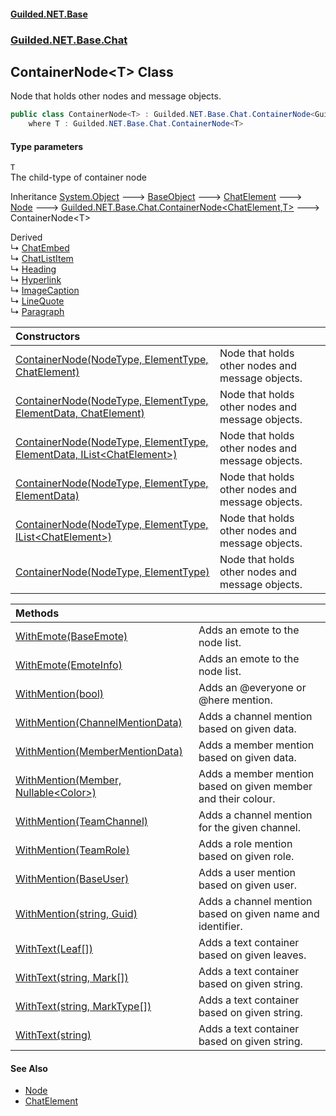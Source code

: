 #### [Guilded.NET.Base](Guilded_NET_Base.md 'Guilded.NET.Base')
### [Guilded.NET.Base.Chat](Guilded_NET_Base.md#Guilded_NET_Base_Chat 'Guilded.NET.Base.Chat')
## ContainerNode&lt;T&gt; Class
Node that holds other nodes and message objects.  
```csharp
public class ContainerNode<T> : Guilded.NET.Base.Chat.ContainerNode<Guilded.NET.Base.Chat.ChatElement, T>
    where T : Guilded.NET.Base.Chat.ContainerNode<T>
```
#### Type parameters
<a name='Guilded_NET_Base_Chat_ContainerNode_T__T'></a>
`T`  
The child-type of container node
  

Inheritance [System.Object](https://docs.microsoft.com/en-us/dotnet/api/System.Object 'System.Object') &#129106; [BaseObject](BaseObject.md 'Guilded.NET.Base.BaseObject') &#129106; [ChatElement](ChatElement.md 'Guilded.NET.Base.Chat.ChatElement') &#129106; [Node](Node.md 'Guilded.NET.Base.Chat.Node') &#129106; [Guilded.NET.Base.Chat.ContainerNode&lt;](ContainerNode_T_R_.md 'Guilded.NET.Base.Chat.ContainerNode&lt;T,R&gt;')[ChatElement](ChatElement.md 'Guilded.NET.Base.Chat.ChatElement')[,](ContainerNode_T_R_.md 'Guilded.NET.Base.Chat.ContainerNode&lt;T,R&gt;')[T](ContainerNode_T_.md#Guilded_NET_Base_Chat_ContainerNode_T__T 'Guilded.NET.Base.Chat.ContainerNode&lt;T&gt;.T')[&gt;](ContainerNode_T_R_.md 'Guilded.NET.Base.Chat.ContainerNode&lt;T,R&gt;') &#129106; ContainerNode&lt;T&gt;  

Derived  
&#8627; [ChatEmbed](ChatEmbed.md 'Guilded.NET.Base.Chat.ChatEmbed')  
&#8627; [ChatListItem](ChatListItem.md 'Guilded.NET.Base.Chat.ChatListItem')  
&#8627; [Heading](Heading.md 'Guilded.NET.Base.Chat.Heading')  
&#8627; [Hyperlink](Hyperlink.md 'Guilded.NET.Base.Chat.Hyperlink')  
&#8627; [ImageCaption](ImageCaption.md 'Guilded.NET.Base.Chat.ImageCaption')  
&#8627; [LineQuote](LineQuote.md 'Guilded.NET.Base.Chat.LineQuote')  
&#8627; [Paragraph](Paragraph.md 'Guilded.NET.Base.Chat.Paragraph')  

| Constructors | |
| :--- | :--- |
| [ContainerNode(NodeType, ElementType, ChatElement)](ContainerNode_T__ContainerNode(NodeType_ElementType_ChatElement).md 'Guilded.NET.Base.Chat.ContainerNode&lt;T&gt;.ContainerNode(Guilded.NET.Base.Chat.NodeType, Guilded.NET.Base.Chat.ElementType, Guilded.NET.Base.Chat.ChatElement)') | Node that holds other nodes and message objects.<br/> |
| [ContainerNode(NodeType, ElementType, ElementData, ChatElement)](ContainerNode_T__ContainerNode(NodeType_ElementType_ElementData_ChatElement).md 'Guilded.NET.Base.Chat.ContainerNode&lt;T&gt;.ContainerNode(Guilded.NET.Base.Chat.NodeType, Guilded.NET.Base.Chat.ElementType, Guilded.NET.Base.Chat.ElementData, Guilded.NET.Base.Chat.ChatElement)') | Node that holds other nodes and message objects.<br/> |
| [ContainerNode(NodeType, ElementType, ElementData, IList&lt;ChatElement&gt;)](ContainerNode_T__ContainerNode(NodeType_ElementType_ElementData_IList_ChatElement_).md 'Guilded.NET.Base.Chat.ContainerNode&lt;T&gt;.ContainerNode(Guilded.NET.Base.Chat.NodeType, Guilded.NET.Base.Chat.ElementType, Guilded.NET.Base.Chat.ElementData, System.Collections.Generic.IList&lt;Guilded.NET.Base.Chat.ChatElement&gt;)') | Node that holds other nodes and message objects.<br/> |
| [ContainerNode(NodeType, ElementType, ElementData)](ContainerNode_T__ContainerNode(NodeType_ElementType_ElementData).md 'Guilded.NET.Base.Chat.ContainerNode&lt;T&gt;.ContainerNode(Guilded.NET.Base.Chat.NodeType, Guilded.NET.Base.Chat.ElementType, Guilded.NET.Base.Chat.ElementData)') | Node that holds other nodes and message objects.<br/> |
| [ContainerNode(NodeType, ElementType, IList&lt;ChatElement&gt;)](ContainerNode_T__ContainerNode(NodeType_ElementType_IList_ChatElement_).md 'Guilded.NET.Base.Chat.ContainerNode&lt;T&gt;.ContainerNode(Guilded.NET.Base.Chat.NodeType, Guilded.NET.Base.Chat.ElementType, System.Collections.Generic.IList&lt;Guilded.NET.Base.Chat.ChatElement&gt;)') | Node that holds other nodes and message objects.<br/> |
| [ContainerNode(NodeType, ElementType)](ContainerNode_T__ContainerNode(NodeType_ElementType).md 'Guilded.NET.Base.Chat.ContainerNode&lt;T&gt;.ContainerNode(Guilded.NET.Base.Chat.NodeType, Guilded.NET.Base.Chat.ElementType)') | Node that holds other nodes and message objects.<br/> |

| Methods | |
| :--- | :--- |
| [WithEmote(BaseEmote)](ContainerNode_T__WithEmote(BaseEmote).md 'Guilded.NET.Base.Chat.ContainerNode&lt;T&gt;.WithEmote(Guilded.NET.Base.BaseEmote)') | Adds an emote to the node list.<br/> |
| [WithEmote(EmoteInfo)](ContainerNode_T__WithEmote(EmoteInfo).md 'Guilded.NET.Base.Chat.ContainerNode&lt;T&gt;.WithEmote(Guilded.NET.Base.EmoteInfo)') | Adds an emote to the node list.<br/> |
| [WithMention(bool)](ContainerNode_T__WithMention(bool).md 'Guilded.NET.Base.Chat.ContainerNode&lt;T&gt;.WithMention(bool)') | Adds an @everyone or @here mention.<br/> |
| [WithMention(ChannelMentionData)](ContainerNode_T__WithMention(ChannelMentionData).md 'Guilded.NET.Base.Chat.ContainerNode&lt;T&gt;.WithMention(Guilded.NET.Base.Chat.ChannelMentionData)') | Adds a channel mention based on given data.<br/> |
| [WithMention(MemberMentionData)](ContainerNode_T__WithMention(MemberMentionData).md 'Guilded.NET.Base.Chat.ContainerNode&lt;T&gt;.WithMention(Guilded.NET.Base.Chat.MemberMentionData)') | Adds a member mention based on given data.<br/> |
| [WithMention(Member, Nullable&lt;Color&gt;)](ContainerNode_T__WithMention(Member_Nullable_Color_).md 'Guilded.NET.Base.Chat.ContainerNode&lt;T&gt;.WithMention(Guilded.NET.Base.Teams.Member, System.Nullable&lt;System.Drawing.Color&gt;)') | Adds a member mention based on given member and their colour.<br/> |
| [WithMention(TeamChannel)](ContainerNode_T__WithMention(TeamChannel).md 'Guilded.NET.Base.Chat.ContainerNode&lt;T&gt;.WithMention(Guilded.NET.Base.Teams.TeamChannel)') | Adds a channel mention for the given channel.<br/> |
| [WithMention(TeamRole)](ContainerNode_T__WithMention(TeamRole).md 'Guilded.NET.Base.Chat.ContainerNode&lt;T&gt;.WithMention(Guilded.NET.Base.Teams.TeamRole)') | Adds a role mention based on given role.<br/> |
| [WithMention(BaseUser)](ContainerNode_T__WithMention(BaseUser).md 'Guilded.NET.Base.Chat.ContainerNode&lt;T&gt;.WithMention(Guilded.NET.Base.Users.BaseUser)') | Adds a user mention based on given user.<br/> |
| [WithMention(string, Guid)](ContainerNode_T__WithMention(string_Guid).md 'Guilded.NET.Base.Chat.ContainerNode&lt;T&gt;.WithMention(string, System.Guid)') | Adds a channel mention based on given name and identifier.<br/> |
| [WithText(Leaf[])](ContainerNode_T__WithText(Leaf__).md 'Guilded.NET.Base.Chat.ContainerNode&lt;T&gt;.WithText(Guilded.NET.Base.Chat.Leaf[])') | Adds a text container based on given leaves.<br/> |
| [WithText(string, Mark[])](ContainerNode_T__WithText(string_Mark__).md 'Guilded.NET.Base.Chat.ContainerNode&lt;T&gt;.WithText(string, Guilded.NET.Base.Chat.Mark[])') | Adds a text container based on given string.<br/> |
| [WithText(string, MarkType[])](ContainerNode_T__WithText(string_MarkType__).md 'Guilded.NET.Base.Chat.ContainerNode&lt;T&gt;.WithText(string, Guilded.NET.Base.Chat.MarkType[])') | Adds a text container based on given string.<br/> |
| [WithText(string)](ContainerNode_T__WithText(string).md 'Guilded.NET.Base.Chat.ContainerNode&lt;T&gt;.WithText(string)') | Adds a text container based on given string.<br/> |
#### See Also
- [Node](Node.md 'Guilded.NET.Base.Chat.Node')
- [ChatElement](ChatElement.md 'Guilded.NET.Base.Chat.ChatElement')
